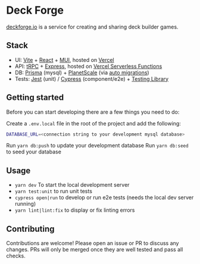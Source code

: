 # Deck Forge

[deckforge.io](https://deckforge.io) is a service for creating and sharing deck builder games.

## Stack

- UI: [Vite](https://vitejs.dev/) + [React](https://reactjs.org/) + [MUI](https://mui.com/), hosted on [Vercel](https://vercel.com/)
- API: [tRPC](https://trpc.io/) + [Express](https://expressjs.com/), hosted on [Vercel Serverless Functions](https://vercel.com/docs/concepts/functions/serverless-functions)
- DB: [Prisma](https://www.prisma.io/) (mysql) + [PlanetScale](https://planetscale.com) (via [auto migrations](https://planetscale.com/docs/tutorials/automatic-prisma-migrations))
- Tests: [Jest](https://jestjs.io/) (unit) / [Cypress](https://www.cypress.io/) (component/e2e) + [Testing Library](https://testing-library.com/)

## Getting started

Before you can start developing there are a few things you need to do:

Create a `.env.local` file in the root of the project and add the following:

```bash
DATABASE_URL=<connection string to your development mysql database>
```

Run `yarn db:push` to update your development database
Run `yarn db:seed` to seed your database

## Usage

- `yarn dev` To start the local development server
- `yarn test:unit` to run unit tests
- `cypress open|run` to develop or run e2e tests (needs the local dev server running)
- `yarn lint|lint:fix` to display or fix linting errors

## Contributing

Contributions are welcome! Please open an issue or PR to discuss any changes.
PRs will only be merged once they are well tested and pass all checks.

